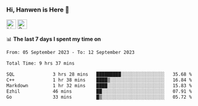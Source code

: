 ### Hi, Hanwen is Here 👋
<p>
	<a href="https://www.linkedin.com/in/liu-hanwen/"><img src="https://img.shields.io/badge/@hanwen-0A66C2?style=flat&logo=LinkedIn&logoColor=white" alt="Linkedin"  height="25px"/></a> 
	<a href="https://scholar.google.com/citations?user=HDF0su0AAAAJ"><img src="https://img.shields.io/badge/scholar-4385FE.svg?&style=plastic&logo=google-scholar&logoColor=white" alt="Google Scholar" height="25px"> </a>
</p>

📊 **The last 7 days I spent my time on** 
<!--START_SECTION:waka-->

```txt
From: 05 September 2023 - To: 12 September 2023

Total Time: 9 hrs 37 mins

SQL              3 hrs 28 mins   █████████░░░░░░░░░░░░░░░░   35.68 %
C++              1 hr 38 mins    ████▒░░░░░░░░░░░░░░░░░░░░   16.84 %
Markdown         1 hr 32 mins    ████░░░░░░░░░░░░░░░░░░░░░   15.83 %
Ezhil            46 mins         ██░░░░░░░░░░░░░░░░░░░░░░░   07.91 %
Go               33 mins         █▒░░░░░░░░░░░░░░░░░░░░░░░   05.72 %
```

<!--END_SECTION:waka-->


<!--
**david990917/david990917** is a ✨ _special_ ✨ repository because its `README.md` (this file) appears on your GitHub profile.

Here are some ideas to get you started:

- 🔭 I’m currently working on ...
- 🌱 I’m currently learning ...
- 👯 I’m looking to collaborate on ...
- 🤔 I’m looking for help with ...
- 💬 Ask me about ...
- 📫 How to reach me: ...
- 😄 Pronouns: ...
- ⚡ Fun fact: ...
-->
